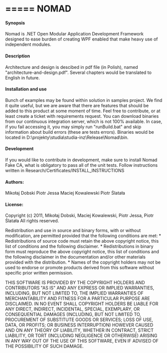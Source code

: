 =====
NOMAD
=====

#### Synopsis
Nomad is .NET Open Modular Application Development Framework designed to ease burden of creating WPF enabled that make heavy use of independent modules.

#### Description
Architecture and design is descibed in pdf file (in Polish), named "architecture-and-design.pdf". Several chapters would be translated to English in future.

#### Installation and use
Bunch of examples may be found within solution in samples project. We find it quite useful, but we are aware that there are features that should be added to this product at some moment of time. Feel free to contribute, or at least create a ticket with requirements request.
You can download binaries from our continuous integration server, which is not 100% available. In case, if you fail accessing it, you may simply run "runBuild.bat" and skip information about build errors (these are tests errors).
Binaries would be located in D:\projekty\studia\studia-inz\Release\Nomad\bin.

#### Development
If you would like to contribute in development, make sure to install Nomad Fake CA, what is obligatory to pass all of the unit tests. Follow instructions written in Research/Certificates/INSTALL_INSTRUCTIONS

#### Authors:
Mikołaj Dobski
Piotr Jessa
Maciej Kowalewski
Piotr Ślatała

#### License:
Copyright (c) 2011, Mikołaj Dobski, Maciej Kowalewski, Piotr Jessa, Piotr Ślatała
All rights reserved.

Redistribution and use in source and binary forms, with or without
modification, are permitted provided that the following conditions are met:
    * Redistributions of source code must retain the above copyright
      notice, this list of conditions and the following disclaimer.
    * Redistributions in binary form must reproduce the above copyright
      notice, this list of conditions and the following disclaimer in the
      documentation and/or other materials provided with the distribution.
    * Names of the copyright holders may not be used to endorse or promote products
      derived from this software without specific prior written permission.

THIS SOFTWARE IS PROVIDED BY THE COPYRIGHT HOLDERS AND CONTRIBUTORS "AS IS" AND
ANY EXPRESS OR IMPLIED WARRANTIES, INCLUDING, BUT NOT LIMITED TO, THE IMPLIED
WARRANTIES OF MERCHANTABILITY AND FITNESS FOR A PARTICULAR PURPOSE ARE
DISCLAIMED. IN NO EVENT SHALL COPYRIGHT HOLDERS BE LIABLE FOR ANY DIRECT, INDIRECT,
INCIDENTAL, SPECIAL, EXEMPLARY, OR CONSEQUENTIAL DAMAGES (INCLUDING, BUT NOT LIMITED TO,
PROCUREMENT OF SUBSTITUTE GOODS OR SERVICES; LOSS OF USE, DATA, OR PROFITS;
OR BUSINESS INTERRUPTION) HOWEVER CAUSED AND ON ANY THEORY OF LIABILITY, WHETHER IN CONTRACT,
STRICT LIABILITY, OR TORT (INCLUDING NEGLIGENCE OR OTHERWISE) ARISING IN ANY WAY
OUT OF THE USE OF THIS SOFTWARE, EVEN IF ADVISED OF THE POSSIBILITY OF SUCH DAMAGE.